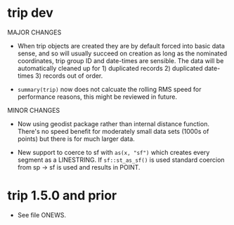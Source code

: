 # trip dev

MAJOR CHANGES

* When trip objects are created they are by default forced into basic data sense, and so will 
 usually succeed on creation as long as the nominated coordinates, trip group ID and date-times 
 are sensible. The data will be automatically cleaned up for 1) duplicated records 2) duplicated 
 date-times 3) records out of order. 

* `summary(trip)` now does not calcuate the rolling RMS speed for performance reasons, this might be reviewed in future. 

MINOR CHANGES

* Now using geodist package rather than internal distance function. There's no speed benefit for moderately small
 data sets (1000s of points) but there is for much larger data. 
 
*  New support to coerce to sf with `as(x, "sf")` which creates every segment as a LINESTRING. If `sf::st_as_sf()` is 
 used standard coercion from sp -> sf is used and results in POINT. 


# trip 1.5.0 and prior

* See file ONEWS. 
